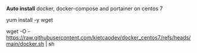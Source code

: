 **Auto install** 
docker, docker-compose and portainer on centos 7

yum install -y wget

wget -O - https://raw.githubusercontent.com/kietcaodev/docker_centos7/refs/heads/main/docker.sh | sh
